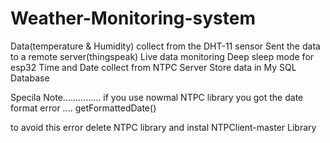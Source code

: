 # Weather-Monitoring-system
Data(temperature &amp; Humidity) collect from the DHT-11 sensor
Sent the data to a remote server(thingspeak)
Live data monitoring 
Deep sleep mode for esp32 Time and Date collect from NTPC Server
Store data in My SQL Database


Specila Note...............
if you use nowmal NTPC library 
you got the date format error .... getFormattedDate()

to avoid this error delete NTPC library  and instal NTPClient-master Library

